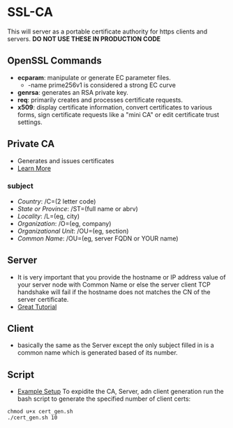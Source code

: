 # SSL-CA
This will server as a portable certificate authority for https clients and servers. **DO NOT USE THESE IN PRODUCTION CODE**

## OpenSSL Commands
- **ecparam**: manipulate or generate EC parameter files.
    - -name prime256v1 is considered a strong EC curve
- **genrsa**: generates an RSA private key.
- **req**: primarily creates and processes certificate requests.
- **x509**: display certificate information, convert certificates to various forms, sign certificate requests like a "mini CA" or edit certificate trust settings.

## Private CA
- Generates and issues certificates
- [Learn More](https://en.wikipedia.org/wiki/Certificate_authority)

### subject
- *Country*: /C=(2 letter code)
- *State or Province*: /ST=(full name or abrv)
- *Locality*: /L=(eg, city)
- *Organization*: /O=(eg, company)
- *Organizational Unit*: /OU=(eg, section)
- *Common Name*: /OU=(eg, server FQDN or YOUR name)

## Server
- It is very important that you provide the hostname or IP address value of your server node with Common Name or else the server client TCP handshake will fail if the hostname does not matches the CN of the server certificate. 
- [Great Tutorial](https://www.golinuxcloud.com/openssl-create-client-server-certificate/)

## Client
- basically the same as the Server except the only subject filled in is a common name which is generated based of its number.

## Script
- [Example Setup](https://github.com/shehio/Mutual-SSL)
To expidite the CA, Server, adn client generation run the bash script to generate the specified number of client certs:

```shell
chmod u+x cert_gen.sh
./cert_gen.sh 10
```